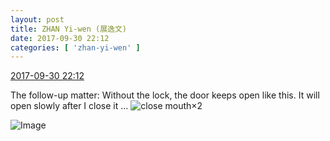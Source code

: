 ```yaml
---
layout: post
title: ZHAN Yi-wen (展逸文)
date: 2017-09-30 22:12
categories: [ 'zhan-yi-wen' ]
---
```


<div class="weibo-info">
  <a href="http://weibo.com/6108090526/FofHnnvab">2017-09-30 22:12</a>
</div>

The follow-up matter: Without the lock, the door keeps open like this. It will open slowly after I close it … ![close mouth](http://img.t.sinajs.cn/t4/appstyle/expression/ext/normal/29/bz_org.gif)×2

<!-- more -->

![Image](http://wx1.sinaimg.cn/mw690/006FmVn8gy1fk1y1svwhnj30qo0zkdl8.jpg)
